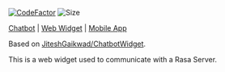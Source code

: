 [![CodeFactor](https://www.codefactor.io/repository/github/chrisrahme/fyp-webapp/badge)](https://www.codefactor.io/repository/github/chrisrahme/fyp-webapp)
![Size](https://img.shields.io/github/languages/code-size/chrisrahme/fyp-webapp)

[Chatbot](https://github.com/ChrisRahme/fyp-chatbot) | [Web Widget](https://github.com/ChrisRahme/fyp-webapp) | [Mobile App](https://github.com/ChrisRahme/fyp-mobapp)

Based on [JiteshGaikwad/ChatbotWidget](https://github.com/JiteshGaikwad/ChatbotWidget).

This is a web widget used to communicate with a Rasa Server.
